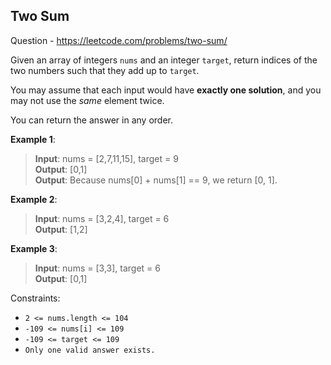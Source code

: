 ## Two Sum

Question - 
    https://leetcode.com/problems/two-sum/


Given an array of integers `nums` and an integer `target`, return indices of the two numbers such that they add up to `target`.

You may assume that each input would have **exactly one solution**, and you may not use the _same_ element twice.

You can return the answer in any order.

**Example 1**:

>**Input**: nums = [2,7,11,15], target = 9  
>**Output**: [0,1]  
>**Output**: Because nums[0] + nums[1] == 9, we return [0, 1].

**Example 2**:

>**Input**: nums = [3,2,4], target = 6  
>**Output**: [1,2]

**Example 3**:

>**Input**: nums = [3,3], target = 6  
>**Output**: [0,1]
 

Constraints:

* `2 <= nums.length <= 104`  
* `-109 <= nums[i] <= 109`  
* `-109 <= target <= 109`  
* `Only one valid answer exists.`  
